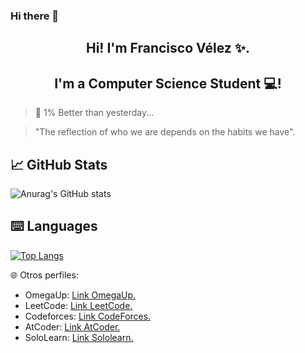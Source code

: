 ### Hi there 👋
<h2 align="center"> Hi! I'm Francisco Vélez ✨. </h2>
<!-- <p align="center">
  <a href="https://jesuslagares.com/" target="_blank" rel="noreferrer"><img src="" alt="my banner"></a>
</p> -->

<h2 align="center"> I'm a Computer Science Student 💻! </h2>

> 💎 1% Better than yesterday...

> "The reflection of who we are depends on the habits we have".

## 📈 GitHub Stats 
![Anurag's GitHub stats](https://github-readme-stats.vercel.app/api?username=FraVelz&show_icons=true&theme=tokyonight)

## ⌨️ Languages 
[![Top Langs](https://github-readme-stats.vercel.app/api/top-langs/?username=FraVelz&layout=compact&theme=tokyonight)](https://github.com/Lagaress/github-readme-stats)

🌐 Otros perfiles:
- OmegaUp: [Link OmegaUp.](https://omegaup.com/profile/fravelz)
- LeetCode: [Link LeetCode.](https://leetcode.com/u/Fravelz)
- Codeforces: [Link CodeForces.](https://codeforces.com/profile/Fravelz)
- AtCoder: [Link AtCoder.](https://atcoder.jp/users/Fravelz)
- SoloLearn: [Link Sololearn.](https://www.sololearn.com/es/profile/33495631)
